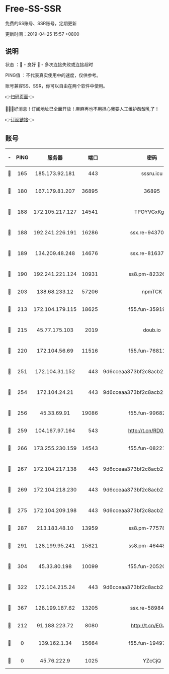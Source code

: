 # Free-SS-SSR

免费的SS账号、SSR账号，定期更新

更新时间：2019-04-25 15:57 +0800

## 说明

状态     ：🙂 - 良好 🙁 - 多次连接失败或连接超时

PING值   ：不代表真实使用中的速度，仅供参考。

账号兼容SS、SSR，你可以自由在两个软件中使用。

👉[扫码页面](https://liesauer.github.io/Free-SS-SSR/)👈

🎉🎉🎉好消息！订阅地址已全面开放！麻麻再也不用担心我要人工维护酸酸乳了！

👉[订阅链接](https://www.liesauer.net/yogurt/subscribe?ACCESS_TOKEN=DAYxR3mMaZAsaqUb)👈

## 账号

|-|PING|服务器|端口|密码|加密方式|区域|
|:----:|:----:|:-----:|-----:|:----:|:----:|:----:|
|🙂|165|185.173.92.181|443|sssru.icu|rc4-md5|RU|
|🙂|180|167.179.81.207|36895|36895|aes-256-cfb|JP|
|🙂|188|172.105.217.127|14541|TPOYVGxKglpi|aes-256-cfb|JP|
|🙂|188|192.241.226.191|16286|ssx.re-94370823|aes-256-cfb|US|
|🙂|189|134.209.48.248|14676|ssx.re-81637281|aes-256-cfb|US|
|🙂|190|192.241.221.124|10931|ss8.pm-82326402|aes-256-cfb|US|
|🙂|203|138.68.233.12|57206|npmTCK|rc4-md5|US|
|🙂|213|172.104.179.115|18625|f55.fun-35919229|aes-256-cfb|SG|
|🙂|215|45.77.175.103|2019|doub.io|aes-128-ctr|SG|
|🙂|220|172.104.56.69|11516|f55.fun-76811416|aes-256-cfb|SG|
|🙂|251|172.104.31.152|443|9d6cceaa373bf2c8acb22e60b6a58be6|aes-256-cfb|US|
|🙂|254|172.104.24.21|443|9d6cceaa373bf2c8acb22e60b6a58be6|aes-256-cfb|US|
|🙂|256|45.33.69.91|19086|f55.fun-99682358|aes-256-cfb|US|
|🙂|259|104.167.97.164|543|http://t.cn/RD0D7sx|rc4-md5|CA|
|🙂|266|173.255.230.159|14543|f55.fun-08221681|aes-256-cfb|US|
|🙂|267|172.104.217.138|443|9d6cceaa373bf2c8acb22e60b6a58be6|aes-256-cfb|US|
|🙂|269|172.104.218.230|443|9d6cceaa373bf2c8acb22e60b6a58be6|aes-256-cfb|US|
|🙂|275|172.104.209.198|443|9d6cceaa373bf2c8acb22e60b6a58be6|aes-256-cfb|US|
|🙂|287|213.183.48.10|13959|ss8.pm-77578646|rc4-md5|RU|
|🙂|291|128.199.95.241|15821|ss8.pm-46448120|aes-256-cfb|SG|
|🙂|304|45.33.80.198|10099|f55.fun-20520283|aes-256-cfb|US|
|🙂|322|172.104.215.24|443|9d6cceaa373bf2c8acb22e60b6a58be6|aes-256-cfb|US|
|🙂|367|128.199.187.62|13205|ssx.re-58984810|aes-256-cfb|SG|
|🙂|212|91.188.223.72|8080|http://t.cn/EGJIyrl|rc4-md5|RU|
|🙁|0|139.162.1.34|15664|f55.fun-19497646|aes-256-cfb|SG|
|🙁|0|45.76.222.9|1025|YZcCjQ|rc4-md5|JP|
